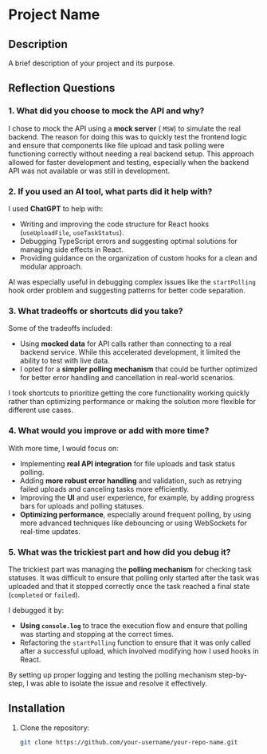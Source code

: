 # Project Name

## Description
A brief description of your project and its purpose.

## Reflection Questions

### 1. What did you choose to mock the API and why?
I chose to mock the API using a **mock server** ( `MSW`) to simulate the real backend. The reason for doing this was to quickly test the frontend logic and ensure that components like file upload and task polling were functioning correctly without needing a real backend setup. This approach allowed for faster development and testing, especially when the backend API was not available or was still in development.

### 2. If you used an AI tool, what parts did it help with?
I used **ChatGPT** to help with:
- Writing and improving the code structure for React hooks (`useUploadFile`, `useTaskStatus`).
- Debugging TypeScript errors and suggesting optimal solutions for managing side effects in React.
- Providing guidance on the organization of custom hooks for a clean and modular approach.

AI was especially useful in debugging complex issues like the `startPolling` hook order problem and suggesting patterns for better code separation.

### 3. What tradeoffs or shortcuts did you take?
Some of the tradeoffs included:
- Using **mocked data** for API calls rather than connecting to a real backend service. While this accelerated development, it limited the ability to test with live data.
- I opted for a **simpler polling mechanism** that could be further optimized for better error handling and cancellation in real-world scenarios.

I took shortcuts to prioritize getting the core functionality working quickly rather than optimizing performance or making the solution more flexible for different use cases.

### 4. What would you improve or add with more time?
With more time, I would focus on:
- Implementing **real API integration** for file uploads and task status polling.
- Adding **more robust error handling** and validation, such as retrying failed uploads and canceling tasks more efficiently.
- Improving the **UI** and user experience, for example, by adding progress bars for uploads and polling statuses.
- **Optimizing performance**, especially around frequent polling, by using more advanced techniques like debouncing or using WebSockets for real-time updates.

### 5. What was the trickiest part and how did you debug it?
The trickiest part was managing the **polling mechanism** for checking task statuses. It was difficult to ensure that polling only started after the task was uploaded and that it stopped correctly once the task reached a final state (`completed` or `failed`).

I debugged it by:
- **Using `console.log`** to trace the execution flow and ensure that polling was starting and stopping at the correct times.
- Refactoring the `startPolling` function to ensure that it was only called after a successful upload, which involved modifying how I used hooks in React.

By setting up proper logging and testing the polling mechanism step-by-step, I was able to isolate the issue and resolve it effectively.

## Installation

1. Clone the repository:
   ```bash
   git clone https://github.com/your-username/your-repo-name.git
